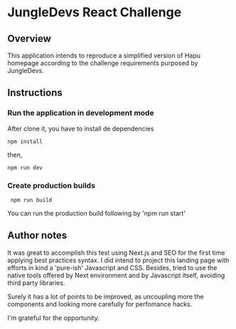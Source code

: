 # JungleDevs React Challenge

## Overview
This application intends to reproduce a simplified version of Hapu homepage according to the challenge requirements purposed by JungleDevs.

## Instructions
### Run the application in development mode
After clone it, you have to install de dependencies
```
npm install
```
then,
```
npm run dev
```

### Create production builds
```
 npm run build
```
 
You can run the production build following by 'npm run start'

## Author notes
It was great to accomplish this test using Next.js and SEO for the first time applying best practices syntax. I did intend to project this landing page with efforts in kind a 'pure-ish' Javascript and CSS. Besides, tried to use the native tools offered by Next environment and by Javascript itself, avoiding third party libraries.

Surely it has a lot of points to be improved, as uncoupling more the components and looking more carefully for perfomance hacks.

I'm grateful for the opportunity.
